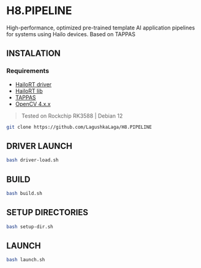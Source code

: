 # H8.PIPELINE
High-performance, optimized pre-trained template AI application pipelines for systems using Hailo devices. Based on TAPPAS

## INSTALATION
### Requirements
- [HailoRT driver](https://github.com/hailo-ai/hailort-drivers)
- [HailoRT lib](https://github.com/hailo-ai/hailort)
- [TAPPAS](https://github.com/hailo-ai/tappas)
- [OpenCV 4.x.x](https://docs.opencv.org/4.x/d7/d9f/tutorial_linux_install.html)
> Tested on Rockchip RK3588 | Debian 12
```bash
git clone https://github.com/LagushkaLaga/H8.PIPELINE
```


## DRIVER LAUNCH
```bash
bash driver-load.sh
```

## BUILD
```bash
bash build.sh
```

## SETUP DIRECTORIES
```bash
bash setup-dir.sh
```

## LAUNCH
```bash
bash launch.sh
```
